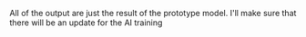 All of the output are just the result of the prototype model.
I'll make sure that there will be an update for the AI training